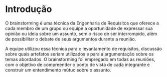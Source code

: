 # Introdução

O brainstorming é uma técnica da Engenharia de Requisitos que oferece a cada membro de um grupo ou equipe a oportunidade de expressar sua opinião ou ideia sobre um assunto, sem o risco de ser interrompido, além de possibilitar o debate de seus argumentos durante a reunião.

A equipe utilizou essa técnica para o levantamento de requisitos, discussão sobre quais artefatos seriam utilizados e para a argumentação sobre os temas abordados. O brainstorming foi empregado em todas as reuniões, com o objetivo de compreender o ponto de vista de cada integrante e construir um entendimento mútuo sobre o assunto.